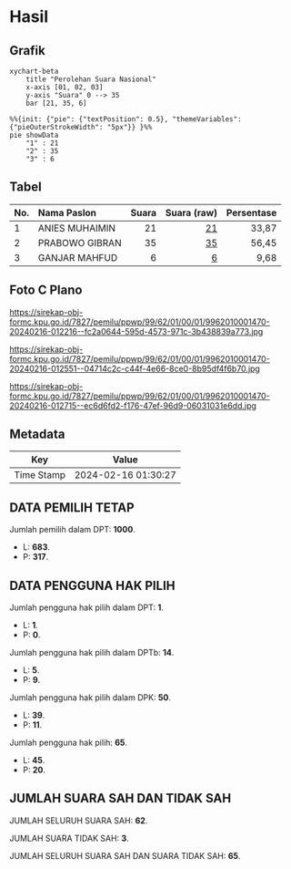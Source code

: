 # Hasil

## Grafik

```mermaid
xychart-beta
    title "Perolehan Suara Nasional"
    x-axis [01, 02, 03]
    y-axis "Suara" 0 --> 35
    bar [21, 35, 6]
```

```mermaid
%%{init: {"pie": {"textPosition": 0.5}, "themeVariables": {"pieOuterStrokeWidth": "5px"}} }%%
pie showData
    "1" : 21
    "2" : 35
    "3" : 6
```

## Tabel

| No. | Nama Paslon    | Suara | Suara (raw) | Persentase |
|:--- |:-------------- | -----:| -----------:| ----------:|
| 1   | ANIES MUHAIMIN | 21    | [21][p-1]   | 33,87      |
| 2   | PRABOWO GIBRAN | 35    | [35][p-2]   | 56,45      |
| 3   | GANJAR MAHFUD  | 6     | [6][p-3]    | 9,68       |


[p-1]: https://github.com/gigit-pemilu/pemilu-2024/blob/main/pilpres/hitung-suara/sub/99-luar-negeri/sub/62-kuala-lumpur-malaysia/sub/01-kuala-lumpur-malaysia/sub/0001-kuala-lumpur-malaysia/sub/470-tps-157/sub/paslon-1.txt
[p-2]: https://github.com/gigit-pemilu/pemilu-2024/blob/main/pilpres/hitung-suara/sub/99-luar-negeri/sub/62-kuala-lumpur-malaysia/sub/01-kuala-lumpur-malaysia/sub/0001-kuala-lumpur-malaysia/sub/470-tps-157/sub/paslon-2.txt
[p-3]: https://github.com/gigit-pemilu/pemilu-2024/blob/main/pilpres/hitung-suara/sub/99-luar-negeri/sub/62-kuala-lumpur-malaysia/sub/01-kuala-lumpur-malaysia/sub/0001-kuala-lumpur-malaysia/sub/470-tps-157/sub/paslon-3.txt

## Foto C Plano

https://sirekap-obj-formc.kpu.go.id/7827/pemilu/ppwp/99/62/01/00/01/9962010001470-20240216-012216--fc2a0644-595d-4573-971c-3b438839a773.jpg

https://sirekap-obj-formc.kpu.go.id/7827/pemilu/ppwp/99/62/01/00/01/9962010001470-20240216-012551--04714c2c-c44f-4e66-8ce0-8b95df4f6b70.jpg

https://sirekap-obj-formc.kpu.go.id/7827/pemilu/ppwp/99/62/01/00/01/9962010001470-20240216-012715--ec6d6fd2-f176-47ef-96d9-06031031e6dd.jpg


## Metadata

| Key        | Value               |
| ---------- | ------------------- |
| Time Stamp | 2024-02-16 01:30:27 |


## DATA PEMILIH TETAP

Jumlah pemilih dalam DPT: **1000**.
 * L: **683**.
 * P: **317**.

## DATA PENGGUNA HAK PILIH

Jumlah pengguna hak pilih dalam DPT: **1**.
 * L: **1**.
 * P: **0**.

Jumlah pengguna hak pilih dalam DPTb: **14**.
 * L: **5**.
 * P: **9**.

Jumlah pengguna hak pilih dalam DPK: **50**.
 * L: **39**.
 * P: **11**.

Jumlah pengguna hak pilih: **65**.
 * L: **45**.
 * P: **20**.

## JUMLAH SUARA SAH DAN TIDAK SAH

JUMLAH SELURUH SUARA SAH: **62**.

JUMLAH SUARA TIDAK SAH: **3**.

JUMLAH SELURUH SUARA SAH DAN SUARA TIDAK SAH: **65**.


